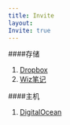 ```yaml
---
title: Invite
layout: 
Invite: true
---
```


####存储

1. [Dropbox][1]
2. [Wiz笔记][2]

####主机

1. [DigitalOcean][3]


  [1]: http://db.tt/jacpdIw
  [2]: http://kb.vc/bp2V
  [3]: https://www.digitalocean.com/?refcode=1c61b80c7a34


